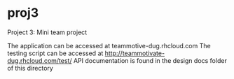 proj3
=====

Project 3: Mini team project

The application can be accessed at teammotive-dug.rhcloud.com
The testing script can be accessed at http://teammotivate-dug.rhcloud.com/test/
API documentation is found in the design docs folder of this directory